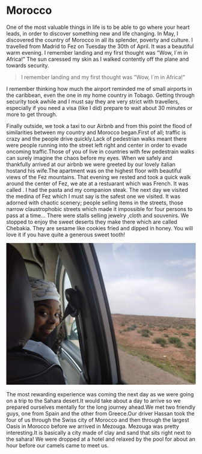 # Morocco

One of the most valuable things in life is to be able to go where your heart leads, in order to discover something new and life changing. In May, I discovered the country of Morocco in all its splender, poverty and culture. I travelled from Madrid to Fez on Tuesday the 30th of April. It was a beautiful warm evening. I remember landing and my first thought was "Wow, I´m in Africa!" The sun caressed my skin as I walked contently off the plane and towards security.

> I remember landing and my first thought was "Wow, I´m in Africa!"

I remember thinking how much the airport reminded me of small airports in the caribbean, even the one in my home country in Tobago. Getting through security took awhile and I must say they are very strict with travellers, especially if you need a visa (like I did) prepare to wait about 30 minutes or more to get through.

Finally outside, we took a taxi to our Airbnb and from this point the flood of similarities between my country and Morocco began.First of all; traffic is crazy and the people drive quickly.Lack of pedestrian walks meant there were people running into the street left right and center in order to evade oncoming traffic.Those of you of live in countries with few pedestrain walks can surely imagine the chaos before my eyes. When we safely and thankfully arrived at our airbnb we were greeted by our lovely italian hostand his wife.The apartment was on the highest floor with beautiful views of the Fez mountains. That evening we rested and took a quick walk around the center of Fez, we ate at a restuarant which was French. It was called . I had the pasta and my companion steak. The next day we visited the medina of Fez which I must say is the safest one we visited. It was adorned with chaotic scenery; people selling items in the streets, those narrow claustrophobic streets which made it impossible for four persons to pass at a time... There were stalls selling jewelry ,cloth and souvenirs. We stopped to enjoy the sweet deserts they make there which are called Chebakia. They are sesame like cookies fried and dipped in honey. You will love it if you have quite a generous sweet tooth!

![Picture of madrid](/img/car-trip.jpg)

The most rewarding experience was coming the next day as we were going on a trip to the Sahara desert.It would take about a day to arrive so we prepared ourselves mentally for the long journey ahead.We met two friendly guys, one from Spain and the other from Greece.Our driver Hassan took the four of us through the Swiss city of Morocco and then through the largest Oasis in Morocco before we arrived in Mezouga. Mezouga was pretty interesting.It is basically a city made of clay and sand that sits right next to the sahara! We were dropped at a hotel and relaxed by the pool for about an hour before our camels came to meet us.
